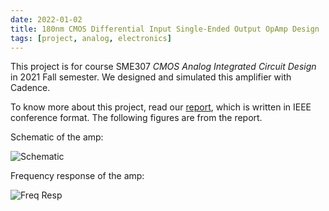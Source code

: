 ```yaml
---
date: 2022-01-02
title: 180nm CMOS Differential Input Single-Ended Output OpAmp Design
tags: [project, analog, electronics]
---
```


This project is for course SME307 _CMOS Analog Integrated Circuit Design_ in
2021 Fall semester. We designed and simulated this amplifier with Cadence.

To know more about this project, read our [report](/files/amp.pdf), which is
written in IEEE conference format. The following figures are from the report.

Schematic of the amp:

![Schematic](/images/amp.svg)

Frequency response of the amp:

![Freq Resp](/images/freq-resp.svg)

